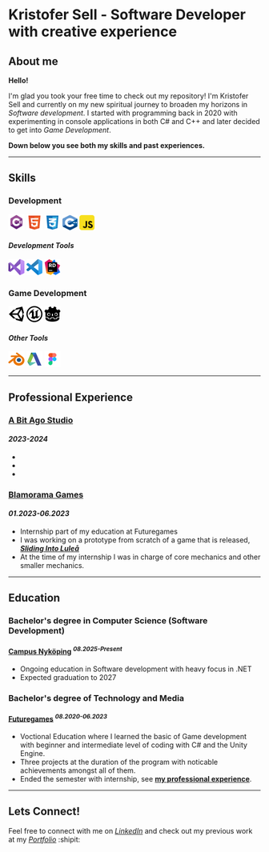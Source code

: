 # Kristofer Sell - Software Developer with creative experience

## About me
**Hello!** 

I'm glad you took your free time to check out my repository! I'm Kristofer Sell and  currently on my new spiritual journey to broaden my horizons in _Software development_. I started with programming back in 2020 with experimenting in console applications in both C# and C++ and later decided to get into _Game Development_. 

**Down below you see both my skills and past experiences.**

---

## Skills

### Development

<p>
<img src="scr/csharp.svg" width="32" height="32" alt="C#"/>
<img src="scr/html-5.svg" width="32" height="32" alt="HTML"/>
<img src="scr/css-3.svg" width="32" height="32" alt="CSS"/>
<img src="scr/cplusplus.svg" width="30" height="30" alt="C++"/>
<img src="scr/javascript.svg" width="30" height="30" alt="Javascript"/>
</p>

#### _Development Tools_
<p>
<img src="scr/visual-studio.svg" width="32" height="32" alt="VisualStudio"/>
<img src="scr/vscode.svg" width="32" height="32" alt="VisualCode"/>
<img src="scr/jetbrains-rider.svg" width="32" height="32" alt="JetbrainsRider"/>
</p>

### Game Development
<p>
<img src="scr/unity-engine.svg" width="32" height="32" alt="Unity"/>
<img src="scr/unreal-engine.svg" width="32" height="32" alt="Unreal Engine"/>
<img src="scr/godot-engine-noncolored.svg" width="32" height="32" alt="Godot Engine"/>
</p>

#### _Other Tools_
<p>
<img src="scr/blender.svg" width="32" height="32" alt="Blender"/>
<img src="scr/autodesk.svg" width="32" height="32" alt="Maya"/>
<img src="scr/figma.svg" width="32" height="32" alt="Figma"/>
</p>

---

##  Professional Experience



### [A Bit Ago Studio](https://abitago.se/)
#### _2023-2024_


-
-
-

### <a id='internship'>[Blamorama Games](https://blamorama.se/)</a>
#### _01.2023-06.2023_
- Internship part of my education at Futuregames
- I was working on a prototype from scratch of a game that is released, [**_Sliding Into Luleå_**](https://play.google.com/store/apps/details?id=com.blamorama.sliding&hl=sv&pli=1)
- At the time of my internship I was in charge of core mechanics and other smaller mechanics.

---

## Education

### Bachelor's degree in Computer Science (Software Development)

#### [Campus Nyköping](https://www.campusnykoping.se/) <sup>_08.2025-Present_</sup>

- Ongoing education in Software development with heavy focus in .NET
- Expected graduation to 2027

### Bachelor's degree of Technology and Media

#### [Futuregames](https://futuregames.se) <sup>_08.2020-06.2023_</sup>

- Voctional Education where I learned the basic of Game development with beginner and intermediate level of coding with C# and the Unity Engine.
- Three projects at the duration of the program with noticable achievements amongst all of them.
- Ended the semester with internship, see 
[**my professional experience**](#internship). 

---

## Lets Connect!
Feel free to connect with me on [_LinkedIn_](https://www.linkedin.com/in/kristofer-sell/) and check out my previous work at my [_Portfolio_](https://elikrisel.github.io/) :shipit:





